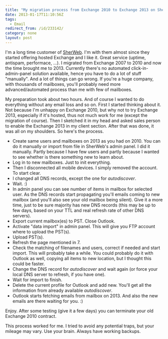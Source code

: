 ```yaml
---
title: "My migration process from Exchange 2010 to Exchange 2013 on SherWeb"
date: 2013-01-17T11:10:56Z
tags:
  - Email
redirect_from: /id/233142/
category: none
layout: post
---
```

I'm a long time customer of [SherWeb][1]. I'm with them almost since they started offering hosted Exchange and I like it. Great service (uptime, antispam, performace, ...). I migrated from Exchange 2007 to 2010 and now the time brought me to 2013. Currently there's no automated click-in-admin-panel solution available, hence you have to do a lot of stuff "manually". And a lot of things can go wrong. If you're a huge company, with thousands of mailboxes, you'll probably need more advanced/automated process than me with few of mailboxes.

<!-- excerpt -->

My preparation took about two hours. And of course I wanted to do everything without any email loss and so on. First I started thinking about it. Not because I'm unhappy on Exchange 2010, but why not to try Exchange 2013, especially if it's hosted, thus not much work for me (except the migration of course). Then I sketched it in my head and asked sales person to enable the Exchange 2013 in my client section. After that was done, it was all on my shoulders. So here's the process.

*	Create same users and mailboxes on 2013 as you had on 2010. You can do it manually or import from file in SherWeb's admin panel. I did it manually. Partly because I have few users and partly because I wanted to see whether is there something new to learn about.
*	Log in to new mailboxes. Just to init everything.
*	Then I disconnected all mobile devices. I simply removed the account. To start clear.
*	I changed all DNS records, except the one for _autodiscover_.
*	Wait. :)
*	In admin panel you can see number of items in mailbox for selected user. As the DNS records start propagating you'll emails coming to new mailbox (and you'll also see your old mailbox being silent). Give it a more time, just to be sure majority has new DNS records (this may be up to few days, based on your TTL and real refresh rate of other DNS servers).
*	Export current mailbox(es) to PST. Close Outlook.
*	Activate "data import" in admin panel. This will give you FTP account where to upload the PST(s).
*	Upload PST(s).
*	Refresh the page mentioned in 7.
*	Check the matching of filenames and users, correct if needed and start import. This will probably take a while. You could probably do it with Outlook as well, copying all items to new location, but I thought this could be faster.
*	Change the DNS record for _autodiscover_ and wait again (or force your local DNS server to refresh, if you have one).
*	Wait for import to finish.
*	Delete the current profile for Outlook and add new. You'll get all the information from already available _autodiscover_.
*	Outlook starts fetching emails from mailbox on 2013. And also the new emails are there waiting for you. :)

Enjoy. After some testing (give it a few days) you can terminate your old Exchange 2010 contract.

This process worked for me. I tried to avoid any potential traps, but your mileage may vary. Use your brain. Always have working backups.

[1]: http://www.sherweb.com